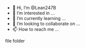 - 👋 Hi, I’m @Lean247B
- 👀 I’m interested in ...
- 🌱 I’m currently learning ...
- 💞️ I’m looking to collaborate on ...
- 📫 How to reach me ...

<!---
Lean247B/Lean247B is a ✨ special ✨ repository because its `README.md` (this file) appears on your GitHub profile.
You can click the Preview link to take a look at your changes.
--->
file folder
